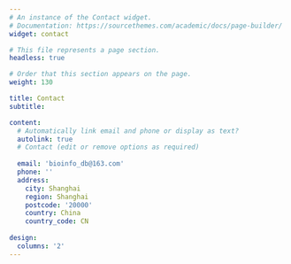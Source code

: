 ```yaml
---
# An instance of the Contact widget.
# Documentation: https://sourcethemes.com/academic/docs/page-builder/
widget: contact

# This file represents a page section.
headless: true

# Order that this section appears on the page.
weight: 130

title: Contact
subtitle:

content:
  # Automatically link email and phone or display as text?
  autolink: true
  # Contact (edit or remove options as required)
  
  email: 'bioinfo_db@163.com'
  phone: ''
  address:
    city: Shanghai
    region: Shanghai
    postcode: '20000'
    country: China
    country_code: CN   
  
design:
  columns: '2'
---
```

